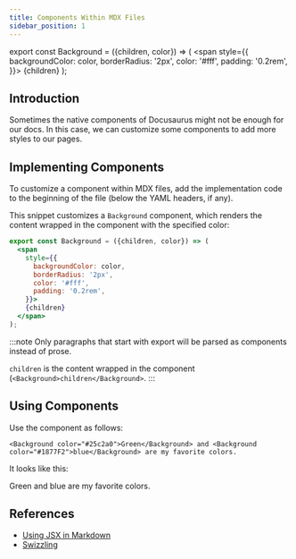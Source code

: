 ```yaml
---
title: Components Within MDX Files
sidebar_position: 1
---
```


export const Background = ({children, color}) => (
  <span
    style={{
      backgroundColor: color,
      borderRadius: '2px',
      color: '#fff',
      padding: '0.2rem',
    }}>
    {children}
  </span>
);

## Introduction

Sometimes the native components of Docusaurus might not be enough for our docs. In this case, we can customize some components to add more styles to our pages.

## Implementing Components

To customize a component within MDX files, add the implementation code to the beginning of the file (below the YAML headers, if any).

This snippet customizes a `Background` component, which renders the content wrapped in the component with the specified color:

```jsx
export const Background = ({children, color}) => (
  <span
    style={{
      backgroundColor: color,
      borderRadius: '2px',
      color: '#fff',
      padding: '0.2rem',
    }}>
    {children}
  </span>
);
```

:::note
Only paragraphs that start with export will be parsed as components instead of prose.

`children` is the content wrapped in the component (`<Background>children</Background>`.
:::

## Using Components

Use the component as follows:

```
<Background color="#25c2a0">Green</Background> and <Background color="#1877F2">blue</Background> are my favorite colors.
```

It looks like this:

<Background color="#25c2a0">Green</Background> and <Background color="#1877F2">blue</Background> are my favorite colors.

## References
- [Using JSX in Markdown](https://docusaurus.io/docs/markdown-features/react#using-jsx-in-markdown)
- [Swizzling](https://docusaurus.io/docs/swizzling)